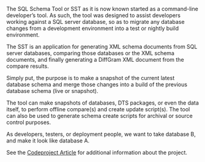 The SQL Schema Tool or SST as it is now known started as a command-line developer’s tool.  As such, the tool was designed to assist developers working against a SQL server database, so as to migrate any database changes from a development environment into a test or nightly build environment.

The SST is an application for generating XML schema documents from SQL server databases, comparing those databases or the XML schema documents, and finally generating a DiffGram XML document from the compare results.

Simply put, the purpose is to make a snapshot of the current latest database schema and merge those changes into a build of the previous database schema (live or snapshot).

The tool can make snapshots of databases, DTS packages, or even the data itself, to perform offline compare(s) and create update script(s).  The tool can also be used to generate schema create scripts for archival or source control purposes.

As developers, testers, or deployment people, we want to take database B, and make it look like database A.

See the [Codeproject Article](http://www.codeproject.com/KB/database/sqlschematool.aspx) for additional information about the project.